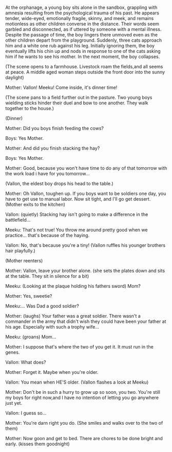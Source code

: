 At the orphanage, a young boy sits alone in the sandbox, grappling with amnesia
resulting from the psychological trauma of his past. He appears tender,
wide-eyed, emotionally fragile, skinny, and meek, and remains motionless as
other children converse in the distance. Their words seem garbled and
disconnected, as if uttered by someone with a mental illness. Despite the
passage of time, the boy lingers there unmoved even as the other children depart
from the playground. Suddenly, three cats approach him and a white one rub
against his leg. Initially ignoring them, the boy eventually lifts his chin up
and nods in response to one of the cats asking him if he wants to see his
mother. In the next moment, the boy collapses.

(The scene opens to a farmhouse. Livestock roam the fields,and all seems at
peace. A middle aged woman steps outside the front door into the sunny daylight)

Mother: Vallon! Meeku! Come inside, it's dinner time!

(The scene pans to a field further out in the pasture. Two young boys wielding
sticks hinder their duel and bow to one another. They walk together to the
house.)

(Dinner)

Mother: Did you boys finish feeding the cows?

Boys: Yes Mother.

Mother: And did you finish stacking the hay?

Boys: Yes Mother.

Mother: Good, because you won't have time to do any of that tomorrow with the
work load i have for you tomorrow...

(Vallon, the eldest boy drops his head to the table.)

Mother: Oh Vallon, toughen up. If you boys want to be soldiers one day, you have
to get use to manual labor. Now sit tight, and I'll go get dessert. (Mother
exits to the kitchen)

Vallon: (quietly) Stacking hay isn't going to make a difference in the
battlefield...

Meeku: That's not true! You throw me around pretty good when we practice...
that's because of the haying.

Vallon: No, that's because you're a tiny! (Vallon ruffles his younger brothers
hair playfully.)

(Mother reenters)

Mother: Vallon, leave your brother alone. (she sets the plates down and sits at
the table. They sit in silence for a bit)

Meeku: (Looking at the plaque holding his fathers sword) Mom?

Mother: Yes, sweetie?

Meeku:... Was Dad a good soldier?

Mother: (laughs) Your father was a great soldier. There wasn't a commander in
the army that didn't wish they could have been your father at his age.
Especially with such a trophy wife...

Meeku: (groans) Mom...

Mother: I suppose that's where the two of you get it. It must run in the genes.

Vallon: What does?

Mother: Forget it. Maybe when you're older.

Vallon: You mean when HE'S older. (Vallon flashes a look at Meeku)

Mother: Don't be in such a hurry to grow up so soon, you two. You're still my
boys for right now,and I have no intention of letting you go anywhere just yet.

Vallon: I guess so...

Mother: You're darn right you do. (She smiles and walks over to the two of them)

Mother: Now goon and get to bed. There are chores to be done bright and early.
(kisses them goodnight)
